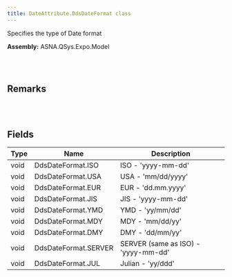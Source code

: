 ```yaml
---
title: DateAttribute.DdsDateFormat class
---
```


Specifies the type of Date format

**Assembly:** ASNA.QSys.Expo.Model

<br>
<br>

## Remarks

<br>
<br>

## Fields

| Type | Name | Description
| --- | --- | --- 
| void | DdsDateFormat.ISO | ISO - 'yyyy-mm-dd'
| void | DdsDateFormat.USA | USA - 'mm/dd/yyyy'
| void | DdsDateFormat.EUR | EUR - 'dd.mm.yyyy'
| void | DdsDateFormat.JIS | JIS - 'yyyy-mm-dd'
| void | DdsDateFormat.YMD | YMD - 'yy/mm/dd'
| void | DdsDateFormat.MDY | MDY - 'mm/dd/yy'
| void | DdsDateFormat.DMY | DMY - 'dd/mm/yy'
| void | DdsDateFormat.SERVER | SERVER (same as ISO) - 'yyyy-mm-dd'
| void | DdsDateFormat.JUL | Julian - 'yy/ddd'

<br>
<br>

